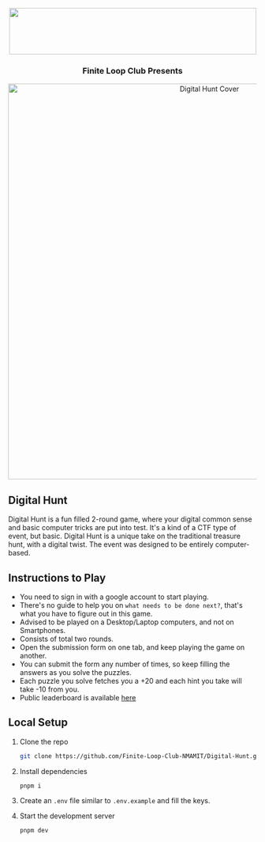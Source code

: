 <p align="center">
<img src="https://res.cloudinary.com/dpfpk49oa/image/upload/v1661426779/logo1_gyjvor.png" width="501" height="94">
<h3 align="center">Finite Loop Club Presents</h3>
</p>

<p align="center">
<img src="https://res.cloudinary.com/dwfiisxz0/image/upload/v1701093109/nnk3aktfqjurkdtfqrvs.jpg" width="800px" alt="Digital Hunt Cover" />
</p>

## Digital Hunt
Digital Hunt is a fun filled 2-round game, where your digital common sense and basic computer tricks are put into test. It's a kind of a CTF type of event, but basic. Digital Hunt is a unique take on the traditional treasure hunt, with a digital twist. The event was designed to be entirely computer-based.

## Instructions to Play
- You need to sign in with a google account to start playing.
- There's no guide to help you on `what needs to be done next?`, that's what you have to figure out in this game.
- Advised to be played on a Desktop/Laptop computers, and not on Smartphones.
- Consists of total two rounds.
- Open the submission form on one tab, and keep playing the game on another.
- You can submit the form any number of times, so keep filling the answers as you solve the puzzles.
- Each puzzle you solve fetches you a +20 and each hint you take will take -10 from you.
- Public leaderboard is available [here](https://intsagram.tech/leaderboard)

## Local Setup
1. Clone the repo

   ```sh
   git clone https://github.com/Finite-Loop-Club-NMAMIT/Digital-Hunt.git
   ```

2. Install dependencies

   ```sh
   pnpm i
   ```

3. Create an `.env` file similar to `.env.example` and fill the keys.

4. Start the development server

   ```sh
   pnpm dev
   ```